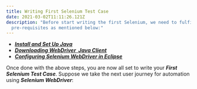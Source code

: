 ```yaml
---
title: Writing First Selenium Test Case
date: 2021-03-02T11:11:26.121Z
description: "Before start writing the first Selenium, we need to fulfill a few
  pre-requisites as mentioned below:"
---
```

<!--StartFragment-->

* ***[Install and Set Up Java](https://www.toolsqa.com/selenium-webdriver/install-java/)***
* ***[Downloading WebDriver  Java Client](https://www.toolsqa.com/selenium-webdriver/download-selenium-webdriver/)***
* ***[Configuring Selenium WebDriver in Eclipse](https://www.toolsqa.com/selenium-webdriver/configure-selenium-webdriver-with-eclipse/)***

Once done with the above steps, you are now all set to write your ***First Selenium Test Case***. Suppose we take the next user journey for automation using ***Selenium WebDriver***:

<!--EndFragment-->